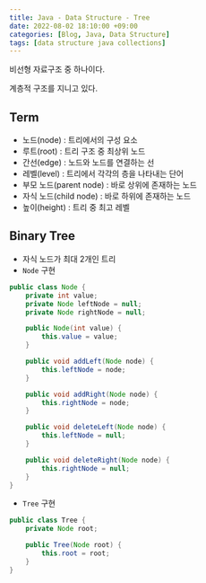 ```yaml
---
title: Java - Data Structure - Tree
date: 2022-08-02 18:10:00 +09:00
categories: [Blog, Java, Data Structure]
tags: [data structure java collections]
---
```


비선형 자료구조 중 하나이다.

계층적 구조를 지니고 있다.

## Term

- 노드(node) : 트리에서의 구성 요소
- 루트(root) : 트리 구조 중 최상위 노드
- 간선(edge) : 노드와 노드를 연결하는 선
- 레벨(level) : 트리에서 각각의 층을 나타내는 단어
- 부모 노드(parent node) : 바로 상위에 존재하는 노드
- 자식 노드(child node) : 바로 하위에 존재하는 노드
- 높이(height) : 트리 중 최고 레벨

## Binary Tree

- 자식 노드가 최대 2개인 트리
- `Node` 구현
```java
public class Node {
	private int value;
	private Node leftNode = null;
	private Node rightNode = null;

	public Node(int value) {
		this.value = value;
	}

	public void addLeft(Node node) {
		this.leftNode = node;
	}

	public void addRight(Node node) {
		this.rightNode = node;
	}

	public void deleteLeft(Node node) {
		this.leftNode = null;
	}

	public void deleteRight(Node node) {
		this.rightNode = null;
	}
}
```
- `Tree` 구현
```java
public class Tree {
	private Node root;

	public Tree(Node root) {
		this.root = root;
	}
}
```

